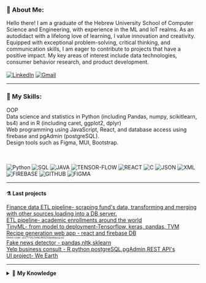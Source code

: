 <!-- About Me -->
### 🦁 About Me: 
Hello there!
I am a graduate of the Hebrew University School of Computer Science and Engineering, with experience in the ML and IoT realms. As an autodidact with a lifelong love of learning, I value innovation and creativity. Equipped with exceptional problem-solving, critical thinking, and communication skills, I am eager to contribute to projects that have a positive impact. My key areas of interest include data technologies, consumer behavior research, and product development.
<br/><br/>[![LinkedIn](https://img.shields.io/badge/linkedin-%230077B5.svg?&style=for-the-badge&logo=linkedin&logoColor=white)](https://www.linkedin.com/in/gil-zalcberg-234b481ba/) 
[![Gmail](https://img.shields.io/badge/Gmail-D14836?style=for-the-badge&logo=gmail&logoColor=white)](mailto:gilzalcberg96@gmail.com)
<!--END About me -->

---

<!-- My skills -->
### 🔧 My Skills:
OOP </br>
Data science and statistics in Python (including Pandas, numpy, scikitlearn, bs4)
and in R (including caret, ggplot2, dplyr) <br/>
Web programming using JavaScript, React, and database access using firebase and pgAdmin (postgreSQL).
</br>
Design tools such as Figma, MUI, Bootstrap.</br>

<br/> <br/>
![Python](https://img.icons8.com/color/30/python.png)
![SQL](https://img.icons8.com/color/30/sql.png)
![JAVA](https://img.icons8.com/color/30/java.png)
![TENSOR-FLOW](https://img.icons8.com/color/30/tensorflow.png)
![REACT](https://img.icons8.com/plasticine/30/react.png)
![C](https://img.icons8.com/color/30/c-sharp-logo.png)
![JSON](https://img.icons8.com/color/30/json.png)
![XML](https://img.icons8.com/color/30/xml.png)
![FIREBASE](https://img.icons8.com/color/30/firebase.png)
![GITHUB](https://img.icons8.com/color/30/github.png)
![FIGMA](https://img.icons8.com/color/30/figma--v1.png)

<!-- END My skills -->

---

#### ⚗️ Last projects
[Finance data ETL pipeline- scraping fund's data, transforming and merging with other sources,loading into a DB server.](https://github.com/gilzalc/FincanceETL) </br>
[ETL pipeline- academic enrollments around the world](https://github.com/gilzalc/DB-design-data-pipeline/tree/main) </br>
[TinyML- from model to deployment-Tensorflow, keras, pandas, TVM](https://colab.research.google.com/drive/12GwfAZV9_RxU0prcS0W2Wvbf2uj3IWL4?usp=sharing)</br>
[Recipe generation web app - react and firebase DB](https://grandma-cooked-oatmeal.web.app/) </br><span STYLE="font-size:5.0pt">Demo code:
 <i>cE2TTVcL5nNLR83Z3dye6qscjLa2 </i></span> </br>
[Fake news detector - pandas,nltk,sklearn ](https://colab.research.google.com/drive/1d0T7mT6rUUnSvD7Ei1J7WRqat1bCek4q) </br>
[Yelp business consult - R,python,postgreSQL,pgAdmin,REST API's](https://github.com/gilzalc/Yelp_consult) </br>
[UI project- We Earth](https://www.figma.com/proto/H712Suqca00vLTZPida1nI/wireframes-flow?scaling=scale-down&page-id=0%3A1&starting-point-node-id=372%3A3791&node-id=423%3A18318) </br>
 
---

  
<!-- My Knowledge-LIST:START -->
<details>
    <summary>🔬 <b>My Knowledge</b></summary><br/>

* <details>
    <summary><b>JAVA</b></summary><br/>
    advanced concepts in Java object-oriented programming such as polymorphism, abstract Classes, interface realization, exception hierarchy, Enums. Event driven programming based on polymorphic event handlers, design and implement software systems in Java GUI.
  </details>
    
* <details>
    <summary><b>Big-Data</b></summary><br/>
    knowledge at data analytics life cycle, EDA, linear and logistic regression, Missing values treatment, classification and evaluation;
     ML models like random forests, decision trees, KNN, SVM, unsupervised algorithms and ML tools (On and of the edge) such as Keras, Tensor flow, TFlite, TVM, ESP-IDF.</br>

  </details>
    

 ---
<!-- My Knowledge-LIST:END -->
</details>
<!-- My Projects -->
